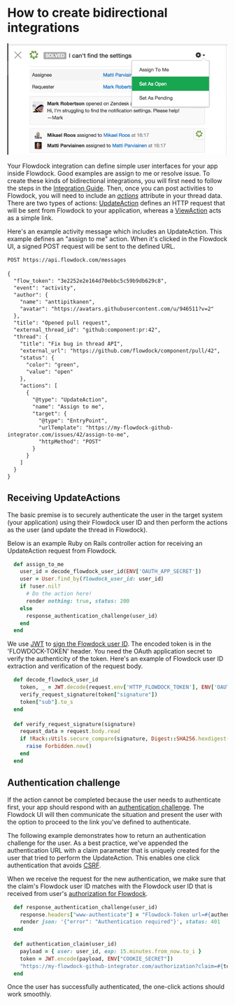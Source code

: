 # How to create bidirectional integrations

![Example bidirectional integration](https://raw.githubusercontent.com/flowdock/api-docs/master/images/two-way-actions.png)

Your Flowdock integration can define simple user interfaces for your app inside Flowdock. Good examples are assign to me or resolve issue. To create these kinds of bidirectional integrations, you will first need to follow the steps in the [Integration Guide](integration-guide). Then, once you can post activities to Flowdock, you will need to include an *[actions](thread-actions)* attribute in your thread data. There are two types of actions: [UpdateAction](thread-actions#/update-action) defines an HTTP request that will be sent from Flowdock to your application, whereas a [ViewAction](thread-actions#/view-action) acts as a simple link.

Here's an example activity message which includes an UpdateAction. This example defines an "assign to me" action. When it's clicked in the Flowdock UI, a signed POST request will be sent to the defined URL.


```
POST https://api.flowdock.com/messages

{
  "flow_token": "3e2252e2e164d70ebbc5c59b9db629c8",
  "event": "activity",
  "author": {
    "name": "anttipitkanen",
    "avatar": "https://avatars.githubusercontent.com/u/946511?v=2"
  },
  "title": "Opened pull request",
  "external_thread_id": "github:component:pr:42",
  "thread": {
    "title": "Fix bug in thread API",
    "external_url": "https://github.com/flowdock/component/pull/42",
    "status": {
      "color": "green",
      "value": "open"
    },
    "actions": [
      {
        "@type": "UpdateAction",
        "name": "Assign to me",
        "target": {
          "@type": "EntryPoint",
          "urlTemplate": "https://my-flowdock-github-integrator.com/issues/42/assign-to-me",
          "httpMethod": "POST"
        }
      }
    ]
  }
}
```

## Receiving UpdateActions

The basic premise is to securely authenticate the user in the target system (your application) using their Flowdock user ID and then perform the actions as the user (and update the thread in Flowdock).

Below is an example Ruby on Rails controller action for receiving an UpdateAction request from Flowdock.

```ruby
  def assign_to_me
    user_id = decode_flowdock_user_id(ENV['OAUTH_APP_SECRET'])
    user = User.find_by(flowdock_user_id: user_id)
    if !user.nil?
      # Do the action here!
      render nothing: true, status: 200
    else
      response_authentication_challenge(user_id)
    end
  end
```

We use [JWT](http://jwt.io) to [sign the Flowdock user ID](thread-actions#/signature). The encoded token is in the 'FLOWDOCK-TOKEN' header. You need the OAuth application secret to verify the authenticity of the token. Here's an example of Flowdock user ID extraction and verification of the request body.

```ruby
  def decode_flowdock_user_id
    token, _ = JWT.decode(request.env['HTTP_FLOWDOCK_TOKEN'], ENV['OAUTH_APP_SECRET'])
    verify_request_signature(token["signature"])
    token["sub"].to_s
  end

  def verify_request_signature(signature)
    request_data = request.body.read
    if !Rack::Utils.secure_compare(signature, Digest::SHA256.hexdigest(request_data))
      raise Forbidden.new()
    end
  end
```

## Authentication challenge

If the action cannot be completed because the user needs to authenticate first, your app should respond with an [authentication challenge](thread-actions#/authentication-challenge). The Flowdock UI will then communicate the situation and present the user with the option to proceed to the link you've defined to authenticate.

The following example demonstrates how to return an authentication challenge for the user. As a best practice, we've appended the authentication URL with a claim parameter that is uniquely created for the user that tried to perform the UpdateAction. This enables one click authentication that avoids [CSRF](https://en.wikipedia.org/wiki/Cross-site_request_forgery).

When we receive the request for the new authentication, we make sure that the claim's Flowdock user ID matches with the Flowdock user ID that is received from user's [authorization for Flowdock](how-to-integrate#/oauth2-authorize).

```ruby
  def response_authentication_challenge(user_id)
    response.headers["www-authenticate"] = "Flowdock-Token url=#{authentication_claim(user_id)}"
    render json: '{"error": "Authentication required"}', status: 401
  end

  def authentication_claim(user_id)
    payload = { user: user_id, exp: 15.minutes.from_now.to_i }
    token = JWT.encode(payload, ENV["COOKIE_SECRET"])
    "https://my-flowdock-github-integrator.com/authorization?claim=#{token}"
  end
```

Once the user has successfully authenticated, the one-click actions should work smoothly.
